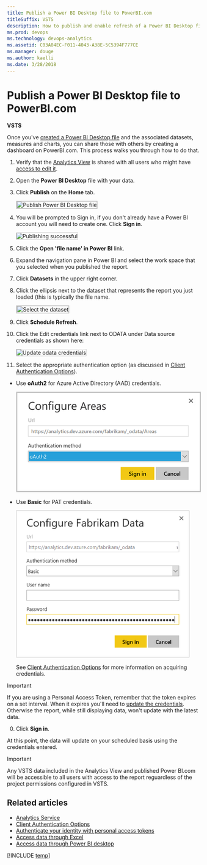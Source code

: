 ```yaml
---
title: Publish a Power BI Desktop file to PowerBI.com  
titleSuffix: VSTS 
description: How to publish and enable refresh of a Power BI Desktop file to PowerBI.com that uses the Analytics Service for VSTS 
ms.prod: devops
ms.technology: devops-analytics
ms.assetid: C03A04EC-F011-4043-A38E-5C5394F777CE 
ms.manager: douge
ms.author: kaelli
ms.date: 3/28/2018
---
```


# Publish a Power BI Desktop file to PowerBI.com 

**VSTS**  

Once you've [created a Power BI Desktop file](access-analytics-power-bi.md) and the associated datasets, measures and charts, you can share those with others by creating a dashboard on PowerBI.com. This process walks you through how to do that. 

1. Verify that the [Analytics View](../analytics/what-are-analytics-views.md) is shared with all users who might have [access to edit it](../analytics/analytics-views-create.md).

0. Open the **Power BI Desktop** file with your data.  

0. Click **Publish** on the **Home** tab. 

    <img src="_img/publish-1.png" alt="Publish Power BI Desktop file" style="border: 2px solid #C3C3C3;" /> 

0. You will be prompted to Sign in, if you don't already have a Power BI account you will need to create one. Click **Sign in**.
  
     <img src="_img/publish-2.png" alt="Publishing successful" style="border: 1px solid #C3C3C3;" />

0. Click the **Open 'file name' in Power BI** link.

0. Expand the navigation pane in Power BI and select the work space that you selected when you published the report.  

0. Click **Datasets** in the upper right corner.

0. Click the ellipsis next to the dataset that represents the report you just loaded (this is typically the file name.   

     <img src="_img/publish-3.png" alt="Select the dataset" style="border: 2px solid #C3C3C3;" />

0. Click **Schedule Refresh**.  

0. Click the Edit credentials link next to ODATA under Data source credentials as shown here:

     <img src="_img/publish-4.png" alt="Update odata credentials" style="border: 1px solid #C3C3C3;" />

0. Select the appropriate authentication option (as discussed in [Client Authentication Options](../analytics/client-authentication-options.md)). 
* Use **oAuth2**  for Azure Active Directory (AAD) credentials.

    <img src="_img/aad-auth-power-bi.png" alt="vt" style="border: 2px solid #C3C3C3;" />
 
* Use **Basic** for PAT credentials.   

    ![Enter credentials](_img/publish-5.png)

	See [Client Authentication Options](../analytics/client-authentication-options.md) for more information on acquiring credentials.  
>[!IMPORTANT]  
>If you are using a Personal Access Token, remember that the token expires on a set interval. When it expires you'll need to [update the credentials](../analytics/client-authentication-options.md#update-credentials). Otherwise the report, while still displaying data, won't update with the latest data.

0. Click **Sign in**.  

At this point, the data will update on your scheduled basis using the credentials entered.

>[!IMPORTANT]   
>Any VSTS data included in the Analytics View and published Power BI.com will be accessible to all users with access to the report reguardless of the project permissions configured in VSTS.    




## Related articles

- [Analytics Service](index.md)  
- [Client Authentication Options](../analytics/client-authentication-options.md)
- [Authenticate your identity with personal access tokens](../../accounts/use-personal-access-tokens-to-authenticate.md)  
- [Access data through Excel](../analytics/access-analytics-excel.md)  
- [Access data through Power BI desktop](access-analytics-power-bi.md)  

[!INCLUDE [temp](../../_shared/help-support-shared.md)] 